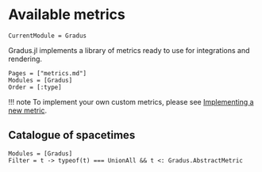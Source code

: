 # Available metrics

```@meta
CurrentModule = Gradus
```

Gradus.jl implements a library of metrics ready to use for integrations and rendering.

```@index
Pages = ["metrics.md"]
Modules = [Gradus]
Order = [:type]
```


!!! note
    To implement your own custom metrics, please see [Implementing a new metric](@ref).

## Catalogue of spacetimes

```@autodocs
Modules = [Gradus]
Filter = t -> typeof(t) === UnionAll && t <: Gradus.AbstractMetric
```